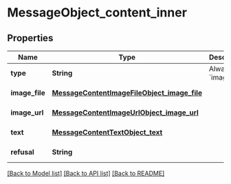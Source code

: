 # MessageObject_content_inner
## Properties

| Name | Type | Description | Notes |
|------------ | ------------- | ------------- | -------------|
| **type** | **String** | Always &#x60;image_file&#x60;. | [default to null] |
| **image\_file** | [**MessageContentImageFileObject_image_file**](MessageContentImageFileObject_image_file.md) |  | [default to null] |
| **image\_url** | [**MessageContentImageUrlObject_image_url**](MessageContentImageUrlObject_image_url.md) |  | [default to null] |
| **text** | [**MessageContentTextObject_text**](MessageContentTextObject_text.md) |  | [default to null] |
| **refusal** | **String** |  | [default to null] |

[[Back to Model list]](../README.md#documentation-for-models) [[Back to API list]](../README.md#documentation-for-api-endpoints) [[Back to README]](../README.md)

